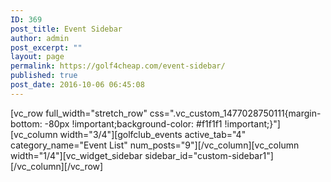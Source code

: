 ```yaml
---
ID: 369
post_title: Event Sidebar
author: admin
post_excerpt: ""
layout: page
permalink: https://golf4cheap.com/event-sidebar/
published: true
post_date: 2016-10-06 06:45:08
---
```

[vc_row full_width="stretch_row" css=".vc_custom_1477028750111{margin-bottom: -80px !important;background-color: #f1f1f1 !important;}"][vc_column width="3/4"][golfclub_events active_tab="4" category_name="Event List" num_posts="9"][/vc_column][vc_column width="1/4"][vc_widget_sidebar sidebar_id="custom-sidebar1"][/vc_column][/vc_row]